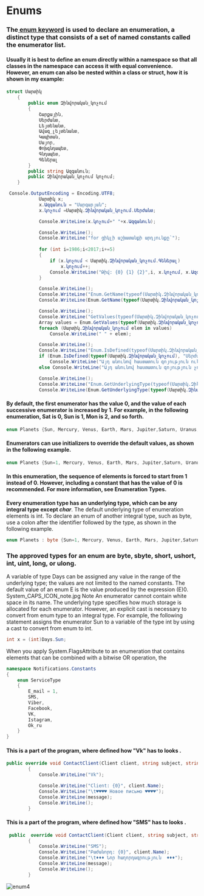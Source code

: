 # Enums

### The<a href=https://msdn.microsoft.com/en-us/library/sbbt4032.aspx> enum keyword</a> is used to declare an enumeration, a distinct type that consists of a set of named constants called the enumerator list.
#### Usually it is best to define an enum directly within a namespace so that all classes in the namespace can access it with equal convenience. However, an enum can also be nested within a class or struct, how it is shown in my example:

```C#  part of my example orders_of_army
struct Մարտիկ
    {
        public enum Զինվորական_կոչում
        {
            Շարքային,
            Սերժանտ,
            Լեյտենանտ,
            Ավագ_լեյտենանտ,
            Կապիտան,
            Մայոր,
            Փոխգնդապետ,
            Գնդապետ,
            Գեներալ
        }
        public string Ազգանուն;
        public Զինվորական_կոչում կոչում;
    }
```

```C# part of my example orders_of_army
 Console.OutputEncoding = Encoding.UTF8;
            Մարտիկ x;
            x.Ազգանուն = "Մարգարյան";
            x.կոչում =Մարտիկ.Զինվորական_կոչում.Սերժանտ;

            Console.WriteLine(x.կոչում+" "+x.Ազգանուն);

            Console.WriteLine();
            Console.WriteLine("for ցիկլի աշխատանքի արդյունքը՝");
            
            for (int i=1986;i<2017;i+=5)
            {
                if (x.կոչում < Մարտիկ.Զինվորական_կոչում.Գեներալ)
                    x.կոչում++;
                Console.WriteLine("Թիվ: {0} {1} {2}",i, x.կոչում, x.Ազգանուն);
            }

            Console.WriteLine();
            Console.WriteLine("Enum.GetName(typeof(Մարտիկ.Զինվորական_կոչում), 4) -ի աշխատանքի արդյունքը՝");
            Console.WriteLine(Enum.GetName(typeof(Մարտիկ.Զինվորական_կոչում), 4));

            Console.WriteLine();
            Console.WriteLine("GetValues(typeof(Մարտիկ.Զինվորական_կոչում)-ի and foreach-ի  աշխատանքի արդյունքը՝ ");
            Array values = Enum.GetValues(typeof(Մարտիկ.Զինվորական_կոչում));
            foreach (Մարտիկ.Զինվորական_կոչում elem in values)
                Console.WriteLine(" " + elem);

            Console.WriteLine();
            Console.WriteLine("Enum.IsDefined(typeof(Մարտիկ.Զինվորական_կոչում), \"Սերժանտ\")-ի աշխատանքի արդյունքը՝ ");
            if (Enum.IsDefined(typeof(Մարտիկ.Զինվորական_կոչում), "Սերժանտ"))
                Console.WriteLine("Այդ անունով հաստատուն գոյություն ունի");
            else Console.WriteLine("Այդ անունով հաստատուն գոյություն չունի");

            Console.WriteLine();
            Console.WriteLine("Enum.GetUnderlyingType(typeof(Մարտիկ.Զինվորական_կոչում))-ի աշխատանքի արդյունքը՝ ");
            Console.WriteLine(Enum.GetUnderlyingType(typeof(Մարտիկ.Զինվորական_կոչում)));
```

#### By default, the first enumerator has the value 0, and the value of each successive enumerator is increased by 1. For example, in the following enumeration, Sat is 0, Sun is 1, Mon is 2, and so forth.
```C# part of  my example Solar_System
enum Planets {Sun, Mercury, Venus, Earth, Mars, Jupiter,Saturn, Uranus,Neptune,Pluto};  
```
#### Enumerators can use initializers to override the default values, as shown in the following example.
```C#  C# part of  my example Solar_System
enum Planets {Sun=1, Mercury, Venus, Earth, Mars, Jupiter,Saturn, Uranus,Neptune,Pluto};  
```
#### In this enumeration, the sequence of elements is forced to start from 1 instead of 0. However, including a constant that has the value of 0 is recommended. For more information, see Enumeration Types.
<b>Every enumeration type has an underlying type, which can be any integral type except<I> char</I></b>. The default underlying type of enumeration elements is int. To declare an enum of another integral type, such as byte, use a colon after the identifier followed by the type, as shown in the following example.
```C# C# part of  my example Solar_System
enum Planets : byte {Sun=1, Mercury, Venus, Earth, Mars, Jupiter,Saturn, Uranus,Neptune,Pluto};  
```
### The approved types for an enum are byte, sbyte, short, ushort, int, uint, long, or ulong.
A variable of type Days can be assigned any value in the range of the underlying type; the values are not limited to the named constants.
The default value of an enum E is the value produced by the expression (E)0.
System_CAPS_ICON_note.jpg Note
An enumerator cannot contain white space in its name.
The underlying type specifies how much storage is allocated for each enumerator. However, an explicit cast is necessary to convert from enum type to an integral type. For example, the following statement assigns the enumerator Sun to a variable of the type int by using a cast to convert from enum to int.
```C# 
int x = (int)Days.Sun;  
```
When you apply System.FlagsAttribute to an enumeration that contains elements that can be combined with a bitwise OR operation, the 


```c#
namespace Notifications.Constants
{
    enum ServiceType
    {
        E_mail = 1,
        SMS,
        Viber,
        Facebook,
        VK,
        Istagram,
        Ok_ru
    }
}
```
#### This is a part of the program, where defined how "Vk" has to looks .
```c#
public override void ContactClient(Client client, string subject, string message)
        {
            Console.WriteLine("Vk");

            Console.WriteLine("Client: {0}", client.Name);
            Console.WriteLine("\t♥♥♥♥ Новое письмо ♥♥♥♥");
            Console.WriteLine(message);
            Console.WriteLine();
        }
```
#### This is a part of the program, where defined how "SMS" has to looks .
```c#
 public  override void ContactClient(Client client, string subject, string message)
        {
            Console.WriteLine("SMS");
            Console.WriteLine("Բաժանորդ: {0}", client.Name);
            Console.WriteLine("\t♦♦♦ Նոր հաղորդագրություն  ♦♦♦");
            Console.WriteLine(message);
            Console.WriteLine();
        }
```
        
![enum4](https://cloud.githubusercontent.com/assets/20840005/22841785/44992484-efec-11e6-823a-592517f1a935.gif)
